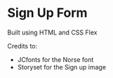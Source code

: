 # Sign Up Form

Built using HTML and CSS Flex

Credits to:

- JCfonts for the Norse font
- Storyset for the Sign up image
